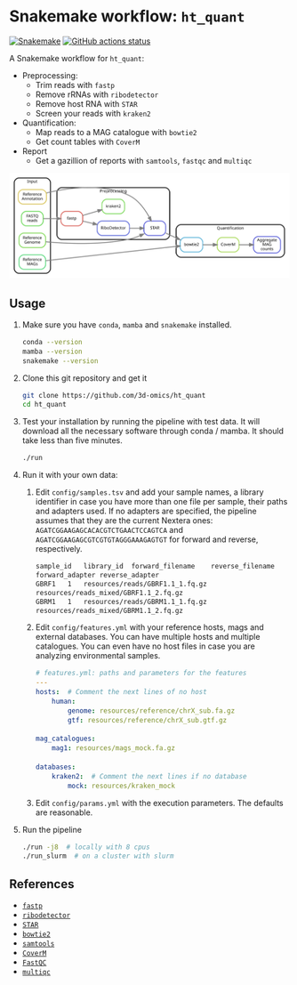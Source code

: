 # Snakemake workflow: `ht_quant`

[![Snakemake](https://img.shields.io/badge/snakemake-≥6.3.0-brightgreen.svg)](https://snakemake.github.io)
[![GitHub actions status](https://github.com/3d-omics/ht_quant/actions/workflows/main.yml/badge.svg)](https://github.com/3d-omics/ht_quant/actions/workflows/main.yml/badge.svg)


A Snakemake workflow for `ht_quant`:
- Preprocessing:
  - Trim reads with `fastp`
  - Remove rRNAs with `ribodetector`
  - Remove host RNA with `STAR`
  - Screen your reads with `kraken2`
- Quantification:
  - Map reads to a MAG catalogue with `bowtie2`
  - Get count tables with `CoverM`
- Report
  - Get a gazillion of reports with `samtools`, `fastqc` and `multiqc`

![rulegraph](rulegraph_simple.svg)


## Usage

1. Make sure you have `conda`, `mamba` and `snakemake` installed.
    ```bash
    conda --version
    mamba --version
    snakemake --version
    ```

2. Clone this git repository and get it
    ```bash
    git clone https://github.com/3d-omics/ht_quant
    cd ht_quant
    ```

3. Test your installation by running the pipeline with test data. It will download all the necessary software through conda / mamba. It should take less than five minutes.
    ```bash
    ./run
    ```

4. Run it with your own data:

     1. Edit `config/samples.tsv` and add your sample names, a library identifier in case you have more than one file per sample, their paths and adapters used. If no adapters are specified, the pipeline assumes that they are the current Nextera ones:  `AGATCGGAAGAGCACACGTCTGAACTCCAGTCA` and `AGATCGGAAGAGCGTCGTGTAGGGAAAGAGTGT` for forward and reverse, respectively.

        ```tsv
        sample_id	library_id	forward_filename	reverse_filename	forward_adapter	reverse_adapter
        GBRF1	1	resources/reads/GBRF1.1_1.fq.gz	resources/reads_mixed/GBRF1.1_2.fq.gz
        GBRM1	1	resources/reads/GBRM1.1_1.fq.gz	resources/reads_mixed/GBRM1.1_2.fq.gz
        ```

      2. Edit `config/features.yml` with your reference hosts, mags and external databases. You can have multiple hosts and multiple catalogues. You can even have no host files in case you are analyzing environmental samples.

          ```yaml
          # features.yml: paths and parameters for the features
          ---
          hosts:  # Comment the next lines of no host
              human:
                  genome: resources/reference/chrX_sub.fa.gz
                  gtf: resources/reference/chrX_sub.gtf.gz

          mag_catalogues:
              mag1: resources/mags_mock.fa.gz

          databases:
              kraken2:  # Comment the next lines if no database
                  mock: resources/kraken_mock
          ```

      3. Edit `config/params.yml` with the execution parameters. The defaults are reasonable.

  5. Run the pipeline

      ```bash
      ./run -j8  # locally with 8 cpus
      ./run_slurm  # on a cluster with slurm
      ```


## References

- [`fastp`](https://github.com/OpenGene/fastp)
- [`ribodetector`](https://github.com/hzi-bifo/RiboDetector)
- [`STAR`](https://github.com/alexdobin/STAR)
- [`bowtie2`](https://github.com/BenLangmead/bowtie2)
- [`samtools`](https://github.com/samtools/samtools)
- [`CoverM`](https://github.com/wwood/CoverM)
- [`FastQC`](https://github.com/s-andrews/FastQC)
- [`multiqc`](https://github.com/ewels/MultiQC)
